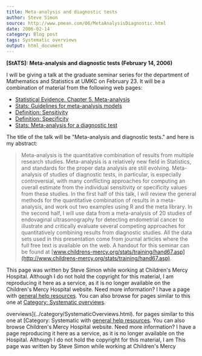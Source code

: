 ```yaml
---
title: Meta-analysis and diagnostic tests
author: Steve Simon
source: http://www.pmean.com/06/MetaAnalysisDiagnostic.html
date: 2006-02-14
category: Blog post
tags: Systematic overviews
output: html_document
---
```

**[StATS]:** **Meta-analysis and diagnostic tests
(February 14, 2006)**

I will be giving a talk at the graduate seminar series for the
department of Mathematics and Statistics at UMKC on February 23. It will
be a combination of material from the following web pages:

-   [Statistical Evidence. Chapter 5.
    Meta-analysis](../evidence/Chapter05.html)
-   [Stats: Guidelines for meta-analysis
    models](../model/metaanalysis.asp)
-   [Definition:
    Sensitivity](www.childrensmercy.org/definitions/sensitivity.htm)
-   [Definition:
    Specificity](www.childrensmercy.org/definitions/specificity.htm)
-   [Stats: Meta-analysis for a diagnostic
    test](../model/diagnostic.asp)

The title of the talk will be \"Meta-analysis and diagnostic tests.\"
and here is my abstract:

> Meta-analysis is the quantitative combination of results from multiple
> research studies. Meta-analysis is a relatively new field in
> Statistics, and standards for the proper data analysis are still
> evolving. Meta-analysis of studies of diagnostic tests, in particular,
> is especially controversial, with many conflicting approaches for
> computing an overall estimate from the individual sensitivity or
> specificity values from these studies. In the first half of this talk,
> I will review the general methods for the quantitative combination of
> results in a meta-analysis, and work out two examples using R and the
> meta library. In the second half, I will use data from a meta-analysis
> of 20 studies of endovaginal ultrasonography for detecting endometrial
> cancer to illustrate and critically evaluate several competing
> approaches for quantitatively combining results from diagnostic
> studies. All the data sets used in this presentation come from journal
> articles where the full free text is available on the web. A handout
> for this seminar can be found at
> [www.childrens-mercy.org/stats/training/hand67.asp](http://www.childrens-mercy.org/stats/training/hand67.asp).

This page was written by Steve Simon while working at Children\'s Mercy
Hospital. Although I do not hold the copyright for this material, I am
reproducing it here as a service, as it is no longer available on the
Children\'s Mercy Hospital website. Need more information? I have a page
with [general help resources](../GeneralHelp.html). You can also browse
for pages similar to this one at [Category: Systematic
overviews](../category/SystematicOverviews.html).
<!---More--->
overviews](../category/SystematicOverviews.html).
for pages similar to this one at [Category: Systematic
with [general help resources](../GeneralHelp.html). You can also browse
Children\'s Mercy Hospital website. Need more information? I have a page
reproducing it here as a service, as it is no longer available on the
Hospital. Although I do not hold the copyright for this material, I am
This page was written by Steve Simon while working at Children\'s Mercy

<!---Do not use
**[StATS]:** **Meta-analysis and diagnostic tests
This page was written by Steve Simon while working at Children\'s Mercy
Hospital. Although I do not hold the copyright for this material, I am
reproducing it here as a service, as it is no longer available on the
Children\'s Mercy Hospital website. Need more information? I have a page
with [general help resources](../GeneralHelp.html). You can also browse
for pages similar to this one at [Category: Systematic
overviews](../category/SystematicOverviews.html).
--->

